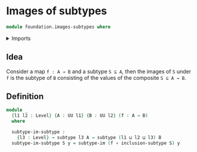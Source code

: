 # Images of subtypes

```agda
module foundation.images-subtypes where
```

<details><summary>Imports</summary>

```agda
open import foundation.fibers-of-maps
open import foundation.functions
open import foundation.images
open import foundation.propositional-truncations
open import foundation.subtypes
open import foundation.universe-levels
```

</details>

## Idea

Consider a map `f : A → B` and a subtype `S ⊆ A`, then the images of `S` under `f` is the subtype of `B` consisting of the values of the composite `S ⊆ A → B`.

## Definition

```agda
module _
  {l1 l2 : Level} {A : UU l1} {B : UU l2} (f : A → B)
  where

  subtype-im-subtype :
    {l3 : Level} → subtype l3 A → subtype (l1 ⊔ l2 ⊔ l3) B
  subtype-im-subtype S y = subtype-im (f ∘ inclusion-subtype S) y
```
